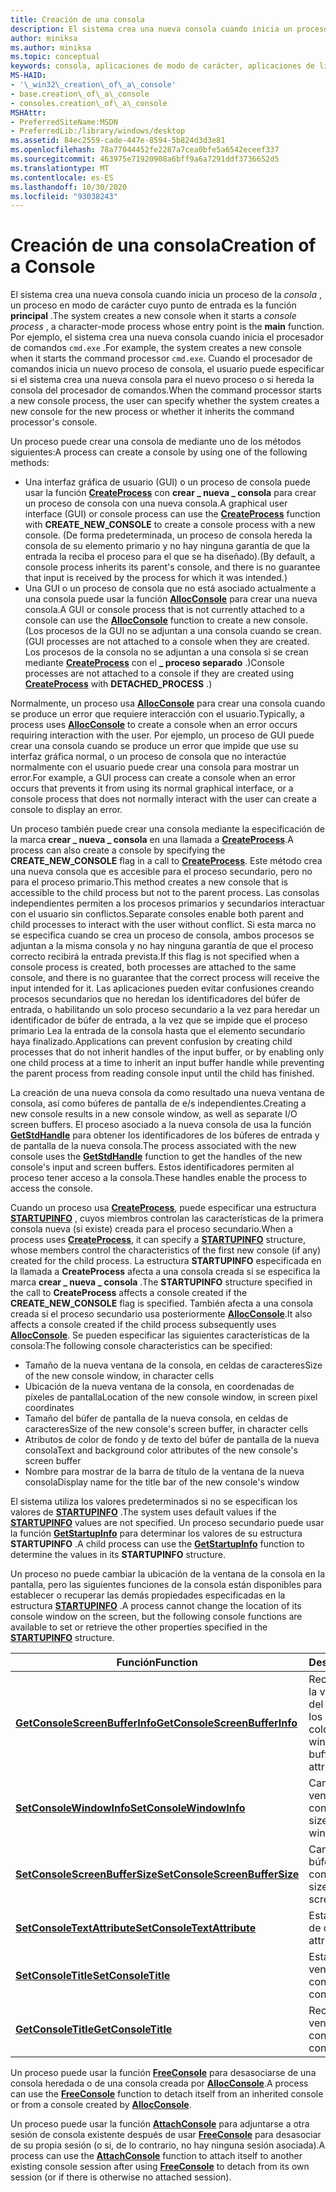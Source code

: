 ```yaml
---
title: Creación de una consola
description: El sistema crea una nueva consola cuando inicia un proceso de la consola, un proceso en modo de carácter cuyo punto de entrada es la función principal.
author: miniksa
ms.author: miniksa
ms.topic: conceptual
keywords: consola, aplicaciones de modo de carácter, aplicaciones de línea de comandos, aplicaciones de terminal, API de consola
MS-HAID:
- '\_win32\_creation\_of\_a\_console'
- base.creation\_of\_a\_console
- consoles.creation\_of\_a\_console
MSHAttr:
- PreferredSiteName:MSDN
- PreferredLib:/library/windows/desktop
ms.assetid: 84ec2559-cade-447e-8594-5b824d3d3e81
ms.openlocfilehash: 78a77044452fe2287a7cea0bfe5a6542eceef337
ms.sourcegitcommit: 463975e71920908a6bff9a6a7291ddf3736652d5
ms.translationtype: MT
ms.contentlocale: es-ES
ms.lasthandoff: 10/30/2020
ms.locfileid: "93038243"
---
```

# <a name="creation-of-a-console"></a><span data-ttu-id="92cba-104">Creación de una consola</span><span class="sxs-lookup"><span data-stu-id="92cba-104">Creation of a Console</span></span>

<span data-ttu-id="92cba-105">El sistema crea una nueva consola cuando inicia un proceso de la *consola* , un proceso en modo de carácter cuyo punto de entrada es la función **principal** .</span><span class="sxs-lookup"><span data-stu-id="92cba-105">The system creates a new console when it starts a *console process* , a character-mode process whose entry point is the **main** function.</span></span> <span data-ttu-id="92cba-106">Por ejemplo, el sistema crea una nueva consola cuando inicia el procesador de comandos `cmd.exe` .</span><span class="sxs-lookup"><span data-stu-id="92cba-106">For example, the system creates a new console when it starts the command processor `cmd.exe`.</span></span> <span data-ttu-id="92cba-107">Cuando el procesador de comandos inicia un nuevo proceso de consola, el usuario puede especificar si el sistema crea una nueva consola para el nuevo proceso o si hereda la consola del procesador de comandos.</span><span class="sxs-lookup"><span data-stu-id="92cba-107">When the command processor starts a new console process, the user can specify whether the system creates a new console for the new process or whether it inherits the command processor's console.</span></span>

<span data-ttu-id="92cba-108">Un proceso puede crear una consola de mediante uno de los métodos siguientes:</span><span class="sxs-lookup"><span data-stu-id="92cba-108">A process can create a console by using one of the following methods:</span></span>

- <span data-ttu-id="92cba-109">Una interfaz gráfica de usuario (GUI) o un proceso de consola puede usar la función [**CreateProcess**](https://msdn.microsoft.com/library/windows/desktop/ms682425) con **crear \_ nueva \_ consola** para crear un proceso de consola con una nueva consola.</span><span class="sxs-lookup"><span data-stu-id="92cba-109">A graphical user interface (GUI) or console process can use the [**CreateProcess**](https://msdn.microsoft.com/library/windows/desktop/ms682425) function with **CREATE\_NEW\_CONSOLE** to create a console process with a new console.</span></span> <span data-ttu-id="92cba-110">(De forma predeterminada, un proceso de consola hereda la consola de su elemento primario y no hay ninguna garantía de que la entrada la reciba el proceso para el que se ha diseñado).</span><span class="sxs-lookup"><span data-stu-id="92cba-110">(By default, a console process inherits its parent's console, and there is no guarantee that input is received by the process for which it was intended.)</span></span>
- <span data-ttu-id="92cba-111">Una GUI o un proceso de consola que no está asociado actualmente a una consola puede usar la función [**AllocConsole**](allocconsole.md) para crear una nueva consola.</span><span class="sxs-lookup"><span data-stu-id="92cba-111">A GUI or console process that is not currently attached to a console can use the [**AllocConsole**](allocconsole.md) function to create a new console.</span></span> <span data-ttu-id="92cba-112">(Los procesos de la GUI no se adjuntan a una consola cuando se crean.</span><span class="sxs-lookup"><span data-stu-id="92cba-112">(GUI processes are not attached to a console when they are created.</span></span> <span data-ttu-id="92cba-113">Los procesos de la consola no se adjuntan a una consola si se crean mediante [**CreateProcess**](https://msdn.microsoft.com/library/windows/desktop/ms682425) con el **\_ proceso separado** .)</span><span class="sxs-lookup"><span data-stu-id="92cba-113">Console processes are not attached to a console if they are created using [**CreateProcess**](https://msdn.microsoft.com/library/windows/desktop/ms682425) with **DETACHED\_PROCESS** .)</span></span>

<span data-ttu-id="92cba-114">Normalmente, un proceso usa [**AllocConsole**](allocconsole.md) para crear una consola cuando se produce un error que requiere interacción con el usuario.</span><span class="sxs-lookup"><span data-stu-id="92cba-114">Typically, a process uses [**AllocConsole**](allocconsole.md) to create a console when an error occurs requiring interaction with the user.</span></span> <span data-ttu-id="92cba-115">Por ejemplo, un proceso de GUI puede crear una consola cuando se produce un error que impide que use su interfaz gráfica normal, o un proceso de consola que no interactúe normalmente con el usuario puede crear una consola para mostrar un error.</span><span class="sxs-lookup"><span data-stu-id="92cba-115">For example, a GUI process can create a console when an error occurs that prevents it from using its normal graphical interface, or a console process that does not normally interact with the user can create a console to display an error.</span></span>

<span data-ttu-id="92cba-116">Un proceso también puede crear una consola mediante la especificación de la marca **crear \_ nueva \_ consola** en una llamada a [**CreateProcess**](https://msdn.microsoft.com/library/windows/desktop/ms682425).</span><span class="sxs-lookup"><span data-stu-id="92cba-116">A process can also create a console by specifying the **CREATE\_NEW\_CONSOLE** flag in a call to [**CreateProcess**](https://msdn.microsoft.com/library/windows/desktop/ms682425).</span></span> <span data-ttu-id="92cba-117">Este método crea una nueva consola que es accesible para el proceso secundario, pero no para el proceso primario.</span><span class="sxs-lookup"><span data-stu-id="92cba-117">This method creates a new console that is accessible to the child process but not to the parent process.</span></span> <span data-ttu-id="92cba-118">Las consolas independientes permiten a los procesos primarios y secundarios interactuar con el usuario sin conflictos.</span><span class="sxs-lookup"><span data-stu-id="92cba-118">Separate consoles enable both parent and child processes to interact with the user without conflict.</span></span> <span data-ttu-id="92cba-119">Si esta marca no se especifica cuando se crea un proceso de consola, ambos procesos se adjuntan a la misma consola y no hay ninguna garantía de que el proceso correcto recibirá la entrada prevista.</span><span class="sxs-lookup"><span data-stu-id="92cba-119">If this flag is not specified when a console process is created, both processes are attached to the same console, and there is no guarantee that the correct process will receive the input intended for it.</span></span> <span data-ttu-id="92cba-120">Las aplicaciones pueden evitar confusiones creando procesos secundarios que no heredan los identificadores del búfer de entrada, o habilitando un solo proceso secundario a la vez para heredar un identificador de búfer de entrada, a la vez que se impide que el proceso primario Lea la entrada de la consola hasta que el elemento secundario haya finalizado.</span><span class="sxs-lookup"><span data-stu-id="92cba-120">Applications can prevent confusion by creating child processes that do not inherit handles of the input buffer, or by enabling only one child process at a time to inherit an input buffer handle while preventing the parent process from reading console input until the child has finished.</span></span>

<span data-ttu-id="92cba-121">La creación de una nueva consola da como resultado una nueva ventana de consola, así como búferes de pantalla de e/s independientes.</span><span class="sxs-lookup"><span data-stu-id="92cba-121">Creating a new console results in a new console window, as well as separate I/O screen buffers.</span></span> <span data-ttu-id="92cba-122">El proceso asociado a la nueva consola de usa la función [**GetStdHandle**](getstdhandle.md) para obtener los identificadores de los búferes de entrada y de pantalla de la nueva consola.</span><span class="sxs-lookup"><span data-stu-id="92cba-122">The process associated with the new console uses the [**GetStdHandle**](getstdhandle.md) function to get the handles of the new console's input and screen buffers.</span></span> <span data-ttu-id="92cba-123">Estos identificadores permiten al proceso tener acceso a la consola.</span><span class="sxs-lookup"><span data-stu-id="92cba-123">These handles enable the process to access the console.</span></span>

<span data-ttu-id="92cba-124">Cuando un proceso usa [**CreateProcess**](https://msdn.microsoft.com/library/windows/desktop/ms682425), puede especificar una estructura [**STARTUPINFO**](https://msdn.microsoft.com/library/windows/desktop/ms686331) , cuyos miembros controlan las características de la primera consola nueva (si existe) creada para el proceso secundario.</span><span class="sxs-lookup"><span data-stu-id="92cba-124">When a process uses [**CreateProcess**](https://msdn.microsoft.com/library/windows/desktop/ms682425), it can specify a [**STARTUPINFO**](https://msdn.microsoft.com/library/windows/desktop/ms686331) structure, whose members control the characteristics of the first new console (if any) created for the child process.</span></span> <span data-ttu-id="92cba-125">La estructura **STARTUPINFO** especificada en la llamada a **CreateProcess** afecta a una consola creada si se especifica la marca **crear \_ nueva \_ consola** .</span><span class="sxs-lookup"><span data-stu-id="92cba-125">The **STARTUPINFO** structure specified in the call to **CreateProcess** affects a console created if the **CREATE\_NEW\_CONSOLE** flag is specified.</span></span> <span data-ttu-id="92cba-126">También afecta a una consola creada si el proceso secundario usa posteriormente [**AllocConsole**](allocconsole.md).</span><span class="sxs-lookup"><span data-stu-id="92cba-126">It also affects a console created if the child process subsequently uses [**AllocConsole**](allocconsole.md).</span></span> <span data-ttu-id="92cba-127">Se pueden especificar las siguientes características de la consola:</span><span class="sxs-lookup"><span data-stu-id="92cba-127">The following console characteristics can be specified:</span></span>

- <span data-ttu-id="92cba-128">Tamaño de la nueva ventana de la consola, en celdas de caracteres</span><span class="sxs-lookup"><span data-stu-id="92cba-128">Size of the new console window, in character cells</span></span>
- <span data-ttu-id="92cba-129">Ubicación de la nueva ventana de la consola, en coordenadas de píxeles de pantalla</span><span class="sxs-lookup"><span data-stu-id="92cba-129">Location of the new console window, in screen pixel coordinates</span></span>
- <span data-ttu-id="92cba-130">Tamaño del búfer de pantalla de la nueva consola, en celdas de caracteres</span><span class="sxs-lookup"><span data-stu-id="92cba-130">Size of the new console's screen buffer, in character cells</span></span>
- <span data-ttu-id="92cba-131">Atributos de color de fondo y de texto del búfer de pantalla de la nueva consola</span><span class="sxs-lookup"><span data-stu-id="92cba-131">Text and background color attributes of the new console's screen buffer</span></span>
- <span data-ttu-id="92cba-132">Nombre para mostrar de la barra de título de la ventana de la nueva consola</span><span class="sxs-lookup"><span data-stu-id="92cba-132">Display name for the title bar of the new console's window</span></span>

<span data-ttu-id="92cba-133">El sistema utiliza los valores predeterminados si no se especifican los valores de [**STARTUPINFO**](https://msdn.microsoft.com/library/windows/desktop/ms686331) .</span><span class="sxs-lookup"><span data-stu-id="92cba-133">The system uses default values if the [**STARTUPINFO**](https://msdn.microsoft.com/library/windows/desktop/ms686331) values are not specified.</span></span> <span data-ttu-id="92cba-134">Un proceso secundario puede usar la función [**GetStartupInfo**](https://msdn.microsoft.com/library/windows/desktop/ms683230) para determinar los valores de su estructura **STARTUPINFO** .</span><span class="sxs-lookup"><span data-stu-id="92cba-134">A child process can use the [**GetStartupInfo**](https://msdn.microsoft.com/library/windows/desktop/ms683230) function to determine the values in its **STARTUPINFO** structure.</span></span>

<span data-ttu-id="92cba-135">Un proceso no puede cambiar la ubicación de la ventana de la consola en la pantalla, pero las siguientes funciones de la consola están disponibles para establecer o recuperar las demás propiedades especificadas en la estructura [**STARTUPINFO**](https://msdn.microsoft.com/library/windows/desktop/ms686331) .</span><span class="sxs-lookup"><span data-stu-id="92cba-135">A process cannot change the location of its console window on the screen, but the following console functions are available to set or retrieve the other properties specified in the [**STARTUPINFO**](https://msdn.microsoft.com/library/windows/desktop/ms686331) structure.</span></span>

| <span data-ttu-id="92cba-136">Función</span><span class="sxs-lookup"><span data-stu-id="92cba-136">Function</span></span> | <span data-ttu-id="92cba-137">Descripción</span><span class="sxs-lookup"><span data-stu-id="92cba-137">Description</span></span> |
|-|-|
| [<span data-ttu-id="92cba-138">**GetConsoleScreenBufferInfo**</span><span class="sxs-lookup"><span data-stu-id="92cba-138">**GetConsoleScreenBufferInfo**</span></span>](getconsolescreenbufferinfo.md) | <span data-ttu-id="92cba-139">Recupera el tamaño de la ventana, el tamaño del búfer de pantalla y los atributos de color.</span><span class="sxs-lookup"><span data-stu-id="92cba-139">Retrieves the window size, screen buffer size, and color attributes.</span></span> |
| [<span data-ttu-id="92cba-140">**SetConsoleWindowInfo**</span><span class="sxs-lookup"><span data-stu-id="92cba-140">**SetConsoleWindowInfo**</span></span>](setconsolewindowinfo.md)  | <span data-ttu-id="92cba-141">Cambia el tamaño de la ventana de la consola.</span><span class="sxs-lookup"><span data-stu-id="92cba-141">Changes the size of the console window.</span></span>  |
| [<span data-ttu-id="92cba-142">**SetConsoleScreenBufferSize**</span><span class="sxs-lookup"><span data-stu-id="92cba-142">**SetConsoleScreenBufferSize**</span></span>](setconsolescreenbuffersize.md) | <span data-ttu-id="92cba-143">Cambia el tamaño del búfer de pantalla de la consola.</span><span class="sxs-lookup"><span data-stu-id="92cba-143">Changes the size of the console screen buffer.</span></span> |
| [<span data-ttu-id="92cba-144">**SetConsoleTextAttribute**</span><span class="sxs-lookup"><span data-stu-id="92cba-144">**SetConsoleTextAttribute**</span></span>](setconsoletextattribute.md) | <span data-ttu-id="92cba-145">Establece los atributos de color.</span><span class="sxs-lookup"><span data-stu-id="92cba-145">Sets the color attributes.</span></span>  |
| [<span data-ttu-id="92cba-146">**SetConsoleTitle**</span><span class="sxs-lookup"><span data-stu-id="92cba-146">**SetConsoleTitle**</span></span>](setconsoletitle.md)  | <span data-ttu-id="92cba-147">Establece el título de la ventana de la consola.</span><span class="sxs-lookup"><span data-stu-id="92cba-147">Sets the console window title.</span></span> |
| [<span data-ttu-id="92cba-148">**GetConsoleTitle**</span><span class="sxs-lookup"><span data-stu-id="92cba-148">**GetConsoleTitle**</span></span>](getconsoletitle.md)  | <span data-ttu-id="92cba-149">Recupera el título de la ventana de la consola.</span><span class="sxs-lookup"><span data-stu-id="92cba-149">Retrieves the console window title.</span></span>  |

<span data-ttu-id="92cba-150">Un proceso puede usar la función [**FreeConsole**](freeconsole.md) para desasociarse de una consola heredada o de una consola creada por [**AllocConsole**](allocconsole.md).</span><span class="sxs-lookup"><span data-stu-id="92cba-150">A process can use the [**FreeConsole**](freeconsole.md) function to detach itself from an inherited console or from a console created by [**AllocConsole**](allocconsole.md).</span></span>

<span data-ttu-id="92cba-151">Un proceso puede usar la función [**AttachConsole**](attachconsole.md) para adjuntarse a otra sesión de consola existente después de usar [**FreeConsole**](freeconsole.md) para desasociar de su propia sesión (o si, de lo contrario, no hay ninguna sesión asociada).</span><span class="sxs-lookup"><span data-stu-id="92cba-151">A process can use the [**AttachConsole**](attachconsole.md) function to attach itself to another existing console session after using [**FreeConsole**](freeconsole.md) to detach from its own session (or if there is otherwise no attached session).</span></span>
